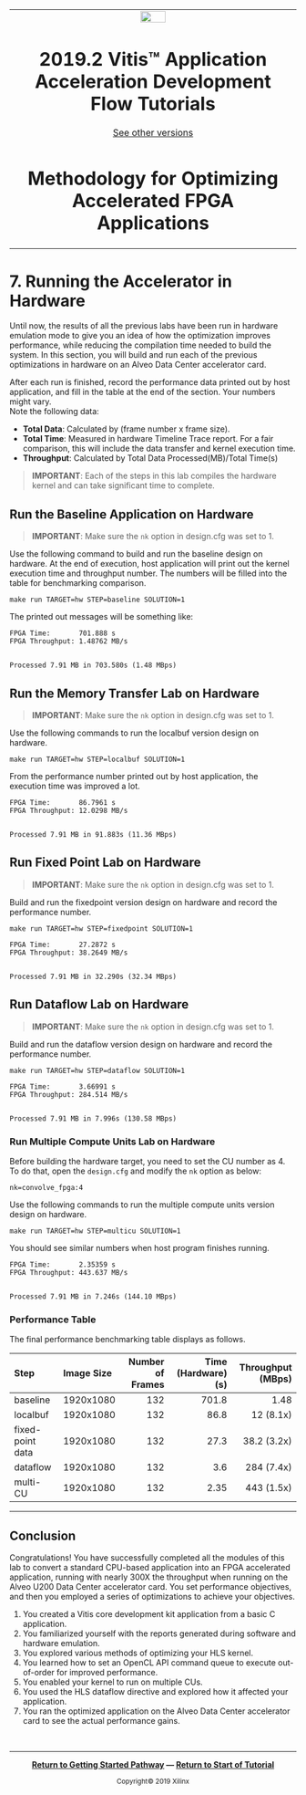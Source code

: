 
<table>
 <tr>
   <td align="center"><img src="https://www.xilinx.com/content/dam/xilinx/imgs/press/media-kits/corporate/xilinx-logo.png" width="30%"/><h1>2019.2 Vitis™ Application Acceleration Development Flow Tutorials</h1>
   <a href="https://github.com/Xilinx/SDAccel-Tutorials/branches/all">See other versions</a>
   </td>
 </tr>
 <tr>
 <td align="center"><h1>Methodology for Optimizing Accelerated FPGA Applications
 </td>
 </tr>
</table>

# 7. Running the Accelerator in Hardware

Until now, the results of all the previous labs have been run in hardware emulation mode to give you an idea of how the optimization improves performance, while reducing the compilation time needed to build the system. In this section, you will build and run each of the previous optimizations in hardware on an Alveo Data Center accelerator card.

After each run is finished, record the performance data printed out by host application, and fill in the table at the end of the section. Your numbers might vary.  
Note the following data:

* **Total Data**: Calculated by (frame number x frame size).
* **Total Time**: Measured in hardware Timeline Trace report. For a fair comparison, this will include the data transfer and kernel execution time.
* **Throughput**: Calculated by Total Data Processed(MB)/Total Time(s)

>**IMPORTANT**: Each of the steps in this lab compiles the hardware kernel and can take significant time to complete.

## Run the Baseline Application on Hardware

>**IMPORTANT**: Make sure the `nk` option in design.cfg was set to 1.

Use the following command to build and run the baseline design on hardware. At the end of execution, host application will print out the kernel execution time and throughput number. The numbers will be filled into the table for benchmarking comparison.

```
make run TARGET=hw STEP=baseline SOLUTION=1
```

The printed out messages will be something like:

```
FPGA Time:       701.888 s
FPGA Throughput: 1.48762 MB/s


Processed 7.91 MB in 703.580s (1.48 MBps)

```

## Run the Memory Transfer Lab on Hardware

>**IMPORTANT**: Make sure the `nk` option in design.cfg was set to 1.

Use the following commands to run the localbuf version design on hardware.

```
make run TARGET=hw STEP=localbuf SOLUTION=1
```

From the performance number printed out by host application, the execution time was improved a lot.
```
FPGA Time:       86.7961 s
FPGA Throughput: 12.0298 MB/s


Processed 7.91 MB in 91.883s (11.36 MBps)

````

## Run Fixed Point Lab on Hardware

>**IMPORTANT**: Make sure the `nk` option in design.cfg was set to 1.

Build and run the fixedpoint version design on hardware and record the performance number.

```
make run TARGET=hw STEP=fixedpoint SOLUTION=1
```

```
FPGA Time:       27.2872 s
FPGA Throughput: 38.2649 MB/s


Processed 7.91 MB in 32.290s (32.34 MBps)

```

## Run Dataflow Lab on Hardware

>**IMPORTANT**: Make sure the `nk` option in design.cfg was set to 1.

Build and run the dataflow version design on hardware and record the performance number.

```
make run TARGET=hw STEP=dataflow SOLUTION=1
```

```
FPGA Time:       3.66991 s
FPGA Throughput: 284.514 MB/s


Processed 7.91 MB in 7.996s (130.58 MBps)

```

### Run Multiple Compute Units Lab on Hardware

Before building the hardware target, you need to set the CU number as 4. To do that, open the `design.cfg` and modify the `nk` option as below:

```
nk=convolve_fpga:4
```

Use the following commands to run the multiple compute units version design on hardware.

```
make run TARGET=hw STEP=multicu SOLUTION=1
```

You should see similar numbers when host program finishes running.

```
FPGA Time:       2.35359 s
FPGA Throughput: 443.637 MB/s


Processed 7.91 MB in 7.246s (144.10 MBps)

```

### Performance Table

The final performance benchmarking table displays as follows.

| Step                            | Image Size   | Number of Frames  | Time (Hardware) (s) | Throughput (MBps) |
| :-----------------------        | :----------- | ------------: | ------------------: | ----------------: |
| baseline                        |     1920x1080 |           132 |              701.8 | 1.48              |
| localbuf                        |     1920x1080 |           132 |                86.8 | 12 (8.1x)         |
| fixed-point data                |     1920x1080 |           132 |                27.3 | 38.2 (3.2x)        |
| dataflow                        |     1920x1080 |           132 |                3.6 | 284 (7.4x)        |
| multi-CU                        |     1920x1080 |           132 |                2.35 | 443 (1.5x)       |

---------------------------------------

## Conclusion

Congratulations! You have successfully completed all the modules of this lab to convert a standard CPU-based application into an FPGA accelerated application, running with nearly 300X the throughput when running on the Alveo U200 Data Center accelerator card. You set performance objectives, and then you employed a series of optimizations to achieve your objectives.

1. You created a Vitis core development kit application from a basic C application.
1. You familiarized yourself with the reports generated during software and hardware emulation.
1. You explored various methods of optimizing your HLS kernel.
1. You learned how to set an OpenCL API command queue to execute out-of-order for improved performance.
1. You enabled your kernel to run on multiple CUs.
1. You used the HLS dataflow directive and explored how it affected your application.
1. You ran the optimized application on the Alveo Data Center accelerator card to see the actual performance gains.

</br>
<hr/>
<p align="center"><b><a href="/docs/vitis-getting-started/">Return to Getting Started Pathway</a> — <a href="./README.md">Return to Start of Tutorial</a></b></p>

<p align="center"><sup>Copyright&copy; 2019 Xilinx</sup></p>
